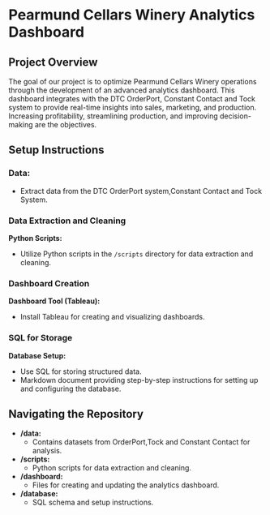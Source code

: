 # Pearmund Cellars Winery Analytics Dashboard

## Project Overview

The goal of our project is to optimize Pearmund Cellars Winery operations through the development of an advanced analytics dashboard. This dashboard integrates with the DTC OrderPort, Constant Contact and Tock system to provide real-time insights into sales, marketing, and production. Increasing profitability, streamlining production, and improving decision-making are the objectives.
## Setup Instructions

### Data:
  - Extract data from the DTC OrderPort system,Constant Contact and Tock System.

### Data Extraction and Cleaning

**Python Scripts:**
   - Utilize Python scripts in the `/scripts` directory for data extraction and cleaning.

### Dashboard Creation

**Dashboard Tool (Tableau):**
   - Install Tableau for creating and visualizing dashboards.
  
### SQL for Storage

**Database Setup:**
   - Use SQL for storing structured data.
   - Markdown document providing step-by-step instructions for setting up and configuring the database.

## Navigating the Repository

- **/data:**
  - Contains datasets from OrderPort,Tock and Constant Contact for analysis.
- **/scripts:**
  - Python scripts for data extraction and cleaning.
- **/dashboard:**
  - Files for creating and updating the analytics dashboard.
- **/database:**
  - SQL schema and setup instructions.

